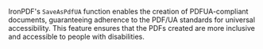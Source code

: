 IronPDF's `SaveAsPdfUA` function enables the creation of PDFUA-compliant documents, guaranteeing adherence to the PDF/UA standards for universal accessibility. This feature ensures that the PDFs created are more inclusive and accessible to people with disabilities.